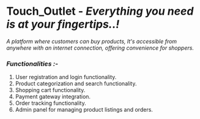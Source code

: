 # Touch_Outlet - _Everything you need is at your fingertips..!_

 _A platform where customers can buy products, It's accessible from anywhere with an internet connection, offering convenience for shoppers._

### *_Functionalities :-_*
1. User registration and login functionality.
2. Product categorization and search functionality.
3. Shopping cart functionality.
4. Payment gateway integration.
5. Order tracking functionality.
6. Admin panel for managing product listings and orders.
